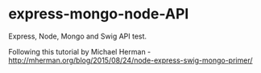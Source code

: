 # express-mongo-node-API
Express, Node, Mongo and Swig API test.



Following this tutorial by Michael Herman - 
http://mherman.org/blog/2015/08/24/node-express-swig-mongo-primer/
